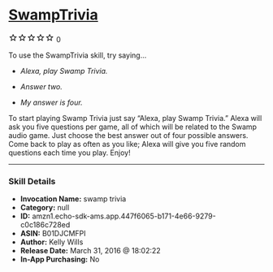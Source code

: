 # [SwampTrivia](http://alexa.amazon.com/#skills/amzn1.echo-sdk-ams.app.447f6065-b171-4e66-9279-c0c186c728ed)
![0 stars](../../images/ic_star_border_black_18dp_1x.png)![0 stars](../../images/ic_star_border_black_18dp_1x.png)![0 stars](../../images/ic_star_border_black_18dp_1x.png)![0 stars](../../images/ic_star_border_black_18dp_1x.png)![0 stars](../../images/ic_star_border_black_18dp_1x.png) 0

To use the SwampTrivia skill, try saying...

* *Alexa, play Swamp Trivia.*

* *Answer two.*

* *My answer is four.*

To start playing Swamp Trivia just say “Alexa, play Swamp Trivia.” Alexa will ask you five questions per game, all of which will be related to the Swamp audio game. Just choose the best answer out of four possible answers. Come back to play as often as you like; Alexa will give you five random questions each time you play. Enjoy!

***

### Skill Details

* **Invocation Name:** swamp trivia
* **Category:** null
* **ID:** amzn1.echo-sdk-ams.app.447f6065-b171-4e66-9279-c0c186c728ed
* **ASIN:** B01DJCMFPI
* **Author:** Kelly Wills
* **Release Date:** March 31, 2016 @ 18:02:22
* **In-App Purchasing:** No
